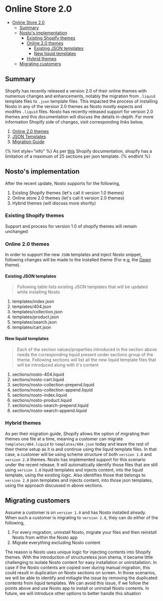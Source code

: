 # Online Store 2.0

- [Online Store 2.0](#online-store-20)
  - [Summary](#summary)
  - [Nosto's implementation](#nostos-implementation)
    - [Existing Shopify themes](#existing-shopify-themes)
    - [Online 2.0 themes](#online-20-themes)
      - [Existing JSON templates](#existing-json-templates)
      - [New liquid templates](#new-liquid-templates)
    - [Hybrid themes](#hybrid-themes)
  - [Migrating customers](#migrating-customers)

## Summary

Shopify has recently released a version 2.0 of their online themes with numerous changes and enhancements, notably the migration from `.liquid` template files to `.json` template files. This impacted the process of installing Nosto in any of the version 2.0 themes as Nosto mostly expects and modifes `.liquid` files. Nosto has recently released support for version 2.0 themes and this documentation will discuss the details in-depth.
For more information Shopify side of changes, visit corresponding links below,
1. [Online 2.0 themes](https://www.shopify.com/partners/blog/shopify-online-store)
2. [JSON Templates](https://shopify.dev/themes/architecture/templates/json-templates)
3. [Migration Guide](https://shopify.dev/themes/os20)

{% hint style="info" %} 
As per [this](https://help.shopify.com/en/manual/online-store/themes/theme-structure/sections-and-blocks) Shopify documentation, shopify has a limitation of a maximum of 25 sections per json template. 
{% endhint %}

## Nosto's implementation

After the recent update, Nosto supports for the following,
1. Existing Shopify themes (let's call it version 1.0 themes)
2. Online store 2.0 themes (let's call it version 2.0 themes)
3. Hybrid themes (will discuss more shortly)

### Existing Shopify themes

Support and process for version 1.0 of shopify themes will remain unchanged

### Online 2.0 themes

In order to support the new `JSON` templates and inject Nosto snippet, following changes will be made to the installed theme (For e.g, the [Dawn](https://themes.shopify.com/themes/dawn/styles/default) theme). 

#### Existing JSON templates

> Following table lists existing JSON templates that will be updated while installing Nosto

1. templates/index.json
2. templates/404.json
3. templates/collection.json
4. templates/product.json
5. templates/search.json
6. templates/cart.json

#### New liquid templates

> Each of the section values/properties introduced in the section above needs the corresponding liquid present under sections group of the theme. Following sections will list all the new liquid template files that will be introduced along with it's content

1. sections/nosto-404.liquid
2. sections/nosto-cart.liquid
3. sections/nosto-collection-prepend.liquid
4. sections/nosto-collection-append.liquid
5. sections/nosto-index.liquid
6. sections/nosto-product.liquid
7. sections/nosto-search-prepend.liquid
8. sections/nosto-search-append.liquid

### Hybrid themes

As per their migration guide, Shopify allows the option of migrating their themes one file at a time, meaning a customer can migrate `templates/404.liquid` to `templates/404.json` today and leave the rest of their theme setup as it is and continue using the liquid template files. In that case, a customer will be using scheme structure of both `version 1.0` and `version 2.0` themes. Nosto has implemented support for this scenario under the recent release. It will automatically identify those files that are still using `version 1.0` liquid templates and injects content, into the liquid template, using the existing logic. Also identifies those that belongs to `version 2.0` json templates and injects content, into those json templates, using the approach discussed in above sections.


## Migrating customers

Assume a customer is on `version 1.0` and has Nosto installed already. When such a customer is migrating to `version 2.0`, they can do either of the following,

1. For every migration, uninstall Nosto, migrate your files and then reinstall Nosto from within the Nosto app
2. Migrate everything excluding Nosto content

The reason is Nosto uses unique logic for injecting contents into Shopify themes. With the introduction of structureless json shema, it became little challenging to isolate Nosto content for easy installation or uninstallation. In case if the Nosto contents are copied over during manual migration, this could result in duplication on Nosto sections on screen. In those scenarios, we will be able to identify and mitiagte the issue by removing the duplicated contents from liquid templates. We can avoid this issue, if we follow the points above and use Nosto app to install or uninstall Nosto contents.
In future, we will introduce other options to better handle this situation
